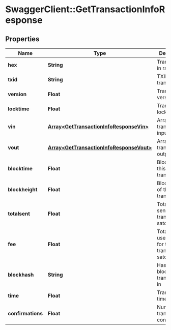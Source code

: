 # SwaggerClient::GetTransactionInfoResponse

## Properties
Name | Type | Description | Notes
------------ | ------------- | ------------- | -------------
**hex** | **String** | Transaction in raw hex | [optional] 
**txid** | **String** | TXID of transaction | [optional] 
**version** | **Float** | Transaction version | [optional] 
**locktime** | **Float** | Transaction locktime | [optional] 
**vin** | [**Array&lt;GetTransactionInfoResponseVin&gt;**](GetTransactionInfoResponseVin.md) | Array of transaction inputs | [optional] 
**vout** | [**Array&lt;GetTransactionInfoResponseVout&gt;**](GetTransactionInfoResponseVout.md) | Array of transaction outputs | [optional] 
**blocktime** | **Float** | Block time of this transaction | [optional] 
**blockheight** | **Float** | Block height of this transaction | [optional] 
**totalsent** | **Float** | Total NEBL sent in this transaction in satoshis | [optional] 
**fee** | **Float** | Total NEBL used as fee for this transcation in satoshis | [optional] 
**blockhash** | **String** | Hash of the block this transaction is in | [optional] 
**time** | **Float** | Transaction time | [optional] 
**confirmations** | **Float** | Number of transaction confirmations | [optional] 


